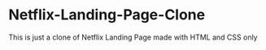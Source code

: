# Netflix-Landing-Page-Clone
This is just a clone of Netflix Landing Page made with HTML and CSS only
